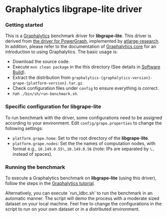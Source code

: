 # Graphalytics libgrape-lite driver


### Getting started

This is a [Graphalytics](https://github.com/ldbc/ldbc_graphalytics/) benchmark driver for **libgrape-lite**. This driver is derived from [the driver for PowerGraph](https://github.com/atlarge-research/graphalytics-platforms-powergraph), implemented by [atlarge-research](https://github.com/atlarge-research). In addition, please refer to the documentation of [Graphalytics core](https://github.com/ldbc/ldbc_graphalytics) for an introduction to using Graphalytics. The basic usage is:

  - Download the source code.
  - Execute `mvn clean package` in the this directory (See details in [Software Build](https://github.com/ldbc/ldbc_graphalytics/wiki/Documentation:-Software-Build)).
  - Extract the distribution from  `graphalytics-{graphalytics-version}-grape-{platform-version}.tar.gz`.
  - Check configuration files under `config` to ensure everything is correct.
  - run `./bin/sh/run-benchmark.sh`.

### Specific configuration for libgrape-lite

To run benchmark with the driver, some configurations need to be assigned according to your environment. Edit `config/grape.properties` to change the following settings:

 - `platform.grape.home`: Set to the root directory of the **libgrape-lite**.
 - `platform.grape.nodes`: Set the the names of computation nodes, with format e.g., `10.149.0.55\,10.149.0.56` (note: IPs are separated by `\,` instead of spaces).

### Running the benchmark

To execute a Graphalytics benchmark on **libgrape-lite** (using this driver), follow the steps in the [Graphalytics tutorial](https://github.com/ldbc/ldbc_graphalytics/wiki/Manual%3A-Running-Benchmark).

Alternatively, you can execute `run_ldbc.sh' to run the benchmark in an automatic manner. The script will demo the process with a moderate sized dataset on your local machine. Feel free to change the configurations in the script to run on your own dataset or in a distributed environment.
